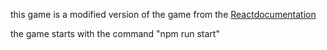 this game is a modified version of the game from the [Reactdocumentation](https://react.dev/learn/tutorial-tic-tac-toe#completing-the-game)

the game starts with the command "npm run start"
